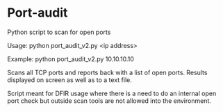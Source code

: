 # Port-audit
Python script to scan for open ports

Usage: python port_audit_v2.py \<ip address\>

Example: python port_audit_v2.py 10.10.10.10
  
Scans all TCP ports and reports back with a list of open ports. Results displayed on screen as well as to a text file.

Script meant for DFIR usage where there is a need to do an internal open port check but outside scan tools are not allowed into the environment. 
